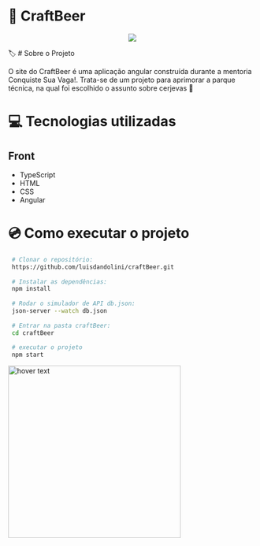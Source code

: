 # :beer: CraftBeer

<p align="center"><img src="http://img.shields.io/static/v1?label=STATUS&message=EM%20DESENVOLVIMENTO&color=GREEN&style=for-the-badge"/></p>

:label:	# Sobre o Projeto

O site do CraftBeer é uma aplicação angular construída durante a mentoria Conquiste Sua Vaga!. Trata-se de um projeto para aprimorar a parque técnica, na qual foi escolhido o assunto sobre cerjevas :beer:	


# :computer: Tecnologias utilizadas 
## Front
- TypeScript
- HTML
- CSS 
- Angular


# :cd: Como executar o projeto

````bash
 # Clonar o repositório:
 https://github.com/luisdandolini/craftBeer.git
 
 # Instalar as dependências:
 npm install
 
 # Rodar o simulador de API db.json:
 json-server --watch db.json
 
 # Entrar na pasta craftBeer:
 cd craftBeer
 
 # executar o projeto
 npm start 
 ````
 <img src="[your_relative_path_here](https://uploaddeimagens.com.br/imagens/NyNoJBc)" width="350" title="hover text">
